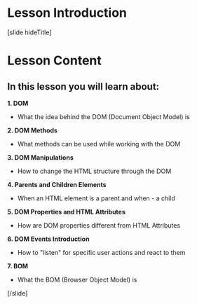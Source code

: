 # Lesson Introduction
[slide hideTitle]
# Lesson Content


## In this lesson you will learn about:

**1. DOM**

- What the idea behind the DOM (Document Object Model) is

**2. DOM Methods**

- What methods can be used while working with the DOM

**3. DOM Manipulations**

- How to change the HTML structure through the DOM

**4. Parents and Children Elements**

- When an HTML element is a parent and when - a child

**5. DOM Properties and HTML Attributes**

- How are DOM properties different from HTML Attributes

**6. DOM Events Introduction**

- How to "listen" for specific user actions and react to them

**7. BOM**

- What the BOM (Browser Object Model) is

[/slide]
